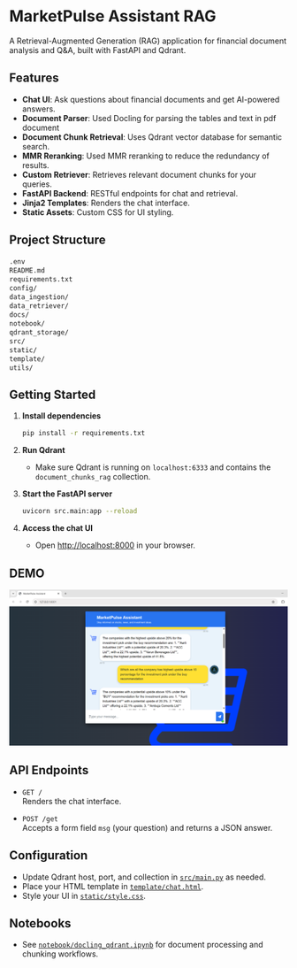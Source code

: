 # MarketPulse Assistant RAG

A Retrieval-Augmented Generation (RAG) application for financial document analysis and Q&A, built with FastAPI and Qdrant.

## Features

- **Chat UI**: Ask questions about financial documents and get AI-powered answers.
- **Document Parser**: Used Docling for parsing the tables and text in pdf document
- **Document Chunk Retrieval**: Uses Qdrant vector database for semantic search.
- **MMR Reranking**: Used MMR reranking to reduce the redundancy of results.
- **Custom Retriever**: Retrieves relevant document chunks for your queries.
- **FastAPI Backend**: RESTful endpoints for chat and retrieval.
- **Jinja2 Templates**: Renders the chat interface.
- **Static Assets**: Custom CSS for UI styling.

## Project Structure

```
.env
README.md
requirements.txt
config/
data_ingestion/
data_retriever/
docs/
notebook/
qdrant_storage/
src/
static/
template/
utils/
```

## Getting Started

1. **Install dependencies**
    ```sh
    pip install -r requirements.txt
    ```

2. **Run Qdrant**
    - Make sure Qdrant is running on `localhost:6333` and contains the `document_chunks_rag` collection.

3. **Start the FastAPI server**
    ```sh
    uvicorn src.main:app --reload
    ```

4. **Access the chat UI**
    - Open [http://localhost:8000](http://localhost:8000) in your browser.

## DEMO

![UI Inteface](assets/complete_UI.png)


## API Endpoints

- `GET /`  
  Renders the chat interface.

- `POST /get`  
  Accepts a form field `msg` (your question) and returns a JSON answer.

## Configuration

- Update Qdrant host, port, and collection in [`src/main.py`](src/main.py) as needed.
- Place your HTML template in [`template/chat.html`](template/chat.html).
- Style your UI in [`static/style.css`](static/style.css).

## Notebooks

- See [`notebook/docling_qdrant.ipynb`](notebook/docling_qdrant.ipynb) for document processing and chunking workflows.

